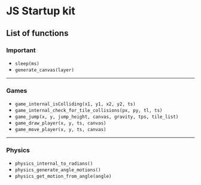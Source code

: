 # JS Startup kit

## List of functions

### Important
- `sleep(ms)`
- `generate_canvas(layer)`

---

### Games
- `game_internal_isColliding(x1, y1, x2, y2, ts)`
- `game_internal_check_for_tile_collisions(px, py, tl, ts)`
- `game_jump(x, y, jump_height, canvas, gravity, tps, tile_list)`
- `game_draw_player(x, y, ts, canvas)`
- `game_move_player(x, y, ts, canvas)`

---

### Physics
- `physics_internal_to_radians()`
- `physics_generate_angle_motions()`
- `physics_get_motion_from_angle(angle)`
